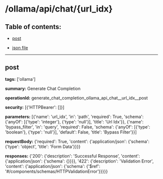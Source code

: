 # /ollama/api/chat/{url_idx}

## Table of contents:
- [post](#post)

- [json file](./_ollama_api_chat_{url_idx}.json)

---
<a name="post"></a>
## post

**tags:** ['ollama']

**summary:** Generate Chat Completion

**operationId:** generate_chat_completion_ollama_api_chat__url_idx__post

**security:** [{'HTTPBearer': []}]

**parameters:** [{'name': 'url_idx', 'in': 'path', 'required': True, 'schema': {'anyOf': [{'type': 'integer'}, {'type': 'null'}], 'title': 'Url Idx'}}, {'name': 'bypass_filter', 'in': 'query', 'required': False, 'schema': {'anyOf': [{'type': 'boolean'}, {'type': 'null'}], 'default': False, 'title': 'Bypass Filter'}}]

**requestBody:** {'required': True, 'content': {'application/json': {'schema': {'type': 'object', 'title': 'Form Data'}}}}

**responses:** {'200': {'description': 'Successful Response', 'content': {'application/json': {'schema': {}}}}, '422': {'description': 'Validation Error', 'content': {'application/json': {'schema': {'$ref': '#/components/schemas/HTTPValidationError'}}}}}

